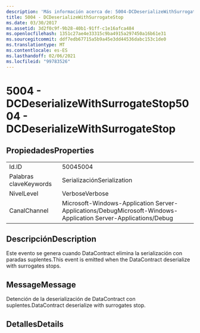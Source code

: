 ```yaml
---
description: 'Más información acerca de: 5004-DCDeserializeWithSurrogateStop'
title: 5004 - DCDeserializeWithSurrogateStop
ms.date: 03/30/2017
ms.assetid: 3d2f0c9f-9b28-40b1-91ff-c1e16afca484
ms.openlocfilehash: 1351c27ae4e33315c9ba4915a297450a16b61e31
ms.sourcegitcommit: ddf7edb67715a5b9a45e3dd44536dabc153c1de0
ms.translationtype: MT
ms.contentlocale: es-ES
ms.lasthandoff: 02/06/2021
ms.locfileid: "99783526"
---
```

# <a name="5004---dcdeserializewithsurrogatestop"></a><span data-ttu-id="f5242-103">5004 - DCDeserializeWithSurrogateStop</span><span class="sxs-lookup"><span data-stu-id="f5242-103">5004 - DCDeserializeWithSurrogateStop</span></span>

## <a name="properties"></a><span data-ttu-id="f5242-104">Propiedades</span><span class="sxs-lookup"><span data-stu-id="f5242-104">Properties</span></span>  
  
|||  
|-|-|  
|<span data-ttu-id="f5242-105">Id.</span><span class="sxs-lookup"><span data-stu-id="f5242-105">ID</span></span>|<span data-ttu-id="f5242-106">5004</span><span class="sxs-lookup"><span data-stu-id="f5242-106">5004</span></span>|  
|<span data-ttu-id="f5242-107">Palabras clave</span><span class="sxs-lookup"><span data-stu-id="f5242-107">Keywords</span></span>|<span data-ttu-id="f5242-108">Serialización</span><span class="sxs-lookup"><span data-stu-id="f5242-108">Serialization</span></span>|  
|<span data-ttu-id="f5242-109">Nivel</span><span class="sxs-lookup"><span data-stu-id="f5242-109">Level</span></span>|<span data-ttu-id="f5242-110">Verbose</span><span class="sxs-lookup"><span data-stu-id="f5242-110">Verbose</span></span>|  
|<span data-ttu-id="f5242-111">Canal</span><span class="sxs-lookup"><span data-stu-id="f5242-111">Channel</span></span>|<span data-ttu-id="f5242-112">Microsoft-Windows-Application Server-Applications/Debug</span><span class="sxs-lookup"><span data-stu-id="f5242-112">Microsoft-Windows-Application Server-Applications/Debug</span></span>|  
  
## <a name="description"></a><span data-ttu-id="f5242-113">Descripción</span><span class="sxs-lookup"><span data-stu-id="f5242-113">Description</span></span>  

 <span data-ttu-id="f5242-114">Este evento se genera cuando DataContract elimina la serialización con paradas suplentes.</span><span class="sxs-lookup"><span data-stu-id="f5242-114">This event is emitted when the DataContract deserialize with surrogates stops.</span></span>  
  
## <a name="message"></a><span data-ttu-id="f5242-115">Message</span><span class="sxs-lookup"><span data-stu-id="f5242-115">Message</span></span>  

 <span data-ttu-id="f5242-116">Detención de la deserialización de DataContract con suplentes.</span><span class="sxs-lookup"><span data-stu-id="f5242-116">DataContract deserialize with surrogates stop.</span></span>  
  
## <a name="details"></a><span data-ttu-id="f5242-117">Detalles</span><span class="sxs-lookup"><span data-stu-id="f5242-117">Details</span></span>
